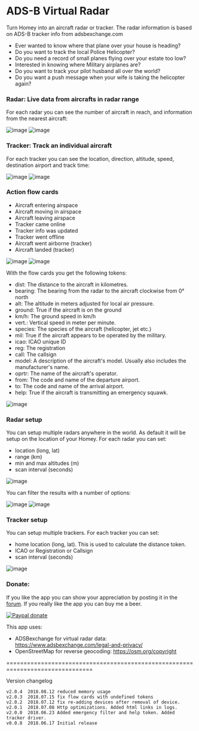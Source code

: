 # ADS-B Virtual Radar #

Turn Homey into an aircraft radar or tracker. The radar information is based on
ADS-B tracker info from adsbexchange.com

* Ever wanted to know where that plane over your house is heading?
* Do you want to track the local Police Helicopter?
* Do you need a record of small planes flying over your estate too low?
* Interested in knowing where Military airplanes are?
* Do you want to track your pilot husband all over the world?
* Do you want a push message when your wife is taking the helicopter again?

### Radar: Live data from aircrafts in radar range ###
For each radar you can see the number of aircraft in reach, and information from
the nearest aircraft:

![image][mobile-card-image1]
![image][mobile-card-image2]

### Tracker: Track an individual aircraft ###
For each tracker you can see the location, direction, altitude, speed,
destination airport and track time:

![image][mobile-card-image3]
![image][mobile-card-image4]

### Action flow cards ###

* Aircraft entering airspace
* Aircraft moving in airspace
* Aircraft leaving airspace
* Tracker came online
* Tracker info was updated
* Tracker went offline
* Aircraft went airborne (tracker)
* Aircraft landed (tracker)

![image][flow-cards-image]
![image][flow-cards-image2]

With the flow cards you get the following tokens:

- dist: The distance to the aircraft in kilometres.
- bearing: The bearing from the radar to the aircraft clockwise from 0° north
- alt: The altitude in meters adjusted for local air pressure.
- ground: True if the aircraft is on the ground
- km/h: The ground speed in km/h
- vert.: Vertical speed in meter per minute.
- species: The species of the aircraft (helicopter, jet etc.)
- mil: True if the aircraft appears to be operated by the military.
- icao: ICAO unique ID
- reg: The registration
- call: The callsign
- model: A description of the aircraft's model. Usually also includes the manufacturer's name.
- oprtr: The name of the aircraft's operator.
- from: The code and name of the departure airport.
- to: The code and name of the arrival airport.
- help: True if the aircraft is transmitting an emergency squawk.

![image][flow-tokens-image]

### Radar setup ###
You can setup multiple radars anywhere in the world. As default it will be setup
on the location of your Homey. For each radar you can set:
* location (long, lat)
* range (km)
* min and max altitudes (m)
* scan interval (seconds)

![image][radar-setup-image]

You can filter the results with a number of options:

![image][radar-types-image]
![image][radar-filters-image]

### Tracker setup ###
You can setup multiple trackers. For each tracker you can set:
* home location (long, lat). This is used to calculate the distance token.
* ICAO or Registration or Callsign
* scan interval (seconds)

![image][tracker-setup-image]

### Donate: ###
If you like the app you can show your appreciation by posting it in the [forum].
If you really like the app you can buy me a beer.

[![Paypal donate][pp-donate-image]][pp-donate-link]

This app uses:
* ADSBexchange for virtual radar data: https://www.adsbexchange.com/legal-and-privacy/
* OpenStreetMap for reverse geocoding: https://osm.org/copyright

===============================================================================

Version changelog

```
v2.0.4	2018.08.12 reduced memory usage
v2.0.3	2018.07.15 fix flow cards with undefined tokens
v2.0.2	2018.07.12 fix re-adding devices after removal of device.
v2.0.1	2018.07.08 Http optimizations. Added html links in logs.
v2.0.0	2018.06.23 Added emergency filter and help token. Added tracker driver.
v0.0.8	2018.06.17 Initial release

```

[forum]: https://forum.athom.com/discussion/5286
[pp-donate-link]: https://www.paypal.com/cgi-bin/webscr?cmd=_s-xclick&hosted_button_id=VB7VKG5Y28M6N
[pp-donate-image]: https://www.paypalobjects.com/en_US/i/btn/btn_donate_SM.gif
[mobile-card-image1]: https://forum.athom.com/uploads/editor/15/ihdfxcz99gqi.png
[mobile-card-image2]: https://forum.athom.com/uploads/editor/q9/d6qm30f4xoos.png
[flow-cards-image]: https://forum.athom.com/uploads/editor/9v/dtfe6xypxix2.png
[flow-tokens-image]: https://forum.athom.com/uploads/editor/ne/zgzazfbn41dt.png
[radar-setup-image]: https://forum.athom.com/uploads/editor/90/2xgahii2cc4v.png
[radar-types-image]: https://forum.athom.com/uploads/editor/iw/0arsbn5puffo.png
[radar-filters-image]: https://forum.athom.com/uploads/editor/pd/3kianuxsn1wy.png
[mobile-card-image3]: https://forum.athom.com/uploads/editor/dw/ww0hxtpi15su.png
[mobile-card-image4]: https://forum.athom.com/uploads/editor/hc/i0j0jp9ws0s8.png
[flow-cards-image2]: https://forum.athom.com/uploads/editor/yo/jbfshkqiizzo.png
[tracker-setup-image]: https://forum.athom.com/uploads/editor/n1/0hcbmperxz5j.png
